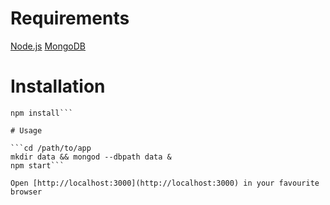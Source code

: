 # Requirements

[Node.js](http://nodejs.org/)
[MongoDB](http://www.mongodb.org/)

# Installation

```cd /path/to/app
npm install```

# Usage

```cd /path/to/app
mkdir data && mongod --dbpath data &
npm start```

Open [http://localhost:3000](http://localhost:3000) in your favourite browser